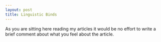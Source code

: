 ```yaml
---
layout: post
title: Linguistic Binds
---
```


As you are sitting here reading my articles it would be no effort to write a brief comment about what you feel about the article.
